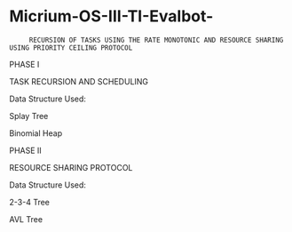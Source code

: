 # Micrium-OS-III-TI-Evalbot-
         RECURSION OF TASKS USING THE RATE MONOTONIC AND RESOURCE SHARING USING PRIORITY CEILING PROTOCOL
        
PHASE I 

TASK RECURSION AND SCHEDULING

Data Structure Used:

Splay Tree

Binomial Heap

PHASE II

RESOURCE SHARING PROTOCOL

Data Structure Used:

2-3-4 Tree

AVL Tree

